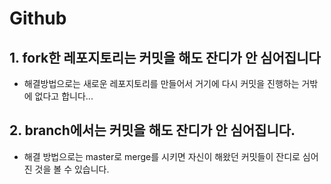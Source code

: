 # Github

## 1. fork한 레포지토리는 커밋을 해도 잔디가 안 심어집니다
- 해결방법으로는 새로운 레포지토리를 만들어서 거기에 다시 커밋을 진행하는 거밖에 없다고 합니다...

## 2. branch에서는 커밋을 해도 잔디가 안 심어집니다.
- 해결 방법으로는 master로 merge를 시키면 자신이 해왔던 커밋들이 잔디로 심어진 것을 볼 수 있습니다.

